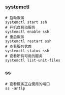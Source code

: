 ### systemctl
```shell
# 启动服务
systemctl start ssh
# 开机自启动服务
systemctl enable ssh
# 重启服务
systemctl restart ssh
# 查看服务状态
systemctl status ssh
# 查看所有可用的服务
systemctl list-unit-files
```
### ss
```shell
# 查看服务正在使用的端口
ss -antlp
```